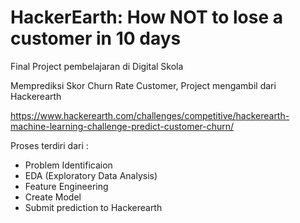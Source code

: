 # HackerEarth: How NOT to lose a customer in 10 days

Final Project pembelajaran di Digital Skola

Memprediksi Skor Churn Rate Customer, Project mengambil dari Hackerearth

https://www.hackerearth.com/challenges/competitive/hackerearth-machine-learning-challenge-predict-customer-churn/

Proses terdiri dari :
* Problem Identificaion
* EDA (Exploratory Data Analysis)
* Feature Engineering
* Create Model
* Submit prediction to Hackerearth

